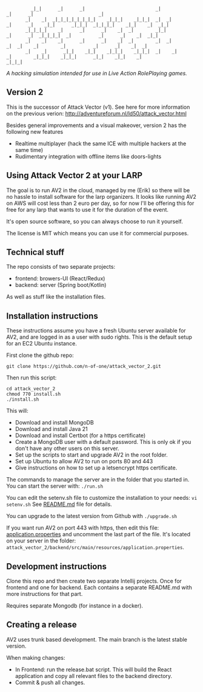              _|_|      _|      _|                          _|            _|      _|                        _|
           _|    _|  _|_|_|_|_|_|_|_|    _|_|_|    _|_|_|  _|  _|        _|      _|    _|_|      _|_|_|  _|_|_|_|    _|_|    _|  _|_|
           _|_|_|_|    _|      _|      _|    _|  _|        _|_|          _|      _|  _|_|_|_|  _|          _|      _|    _|  _|_|
           _|    _|    _|      _|      _|    _|  _|        _|  _|          _|  _|    _|        _|          _|      _|    _|  _|
           _|    _|      _|_|    _|_|    _|_|_|    _|_|_|  _|    _|          _|        _|_|_|    _|_|_|      _|_|    _|_|    _| 
    _|_|_|

*A hacking simulation intended for use in Live Action RolePlaying games.*

## Version 2

This is the successor of Attack Vector (v1). See here for more information on the previous verion: http://adventureforum.nl/ld50/attack_vector.html

Besides general improvements and a visual makeover, version 2 has the following new features

- Realtime multiplayer (hack the same ICE with multiple hackers at the same time)
- Rudimentary integration with offline items like doors-lights

## Using Attack Vector 2 at your LARP

The goal is to run AV2 in the cloud, managed by me (Erik) so there will be no hassle to install software for the larp organizers.
It looks like running AV2 on AWS will cost less than 2 euro per day, so for now I'll be offering this for free for any larp
that wants to use it for the duration of the event.

It's open source software, so you can always choose to run it yourself.

The license is MIT which means you can use it for commercial purposes.

## Technical stuff

The repo consists of two separate projects:

- frontend: browers-UI (React/Redux)
- backend: server (Spring boot/Kotlin)

As well as stuff like the installation files.

## Installation instructions
These instructions assume you have a fresh Ubuntu server available for AV2, and are logged in as a user with sudo rights. This is the default setup for an EC2 Ubuntu instance.


First clone the github repo:

`git clone https://github.com/n-of-one/attack_vector_2.git`


Then run this script:

```
cd attack_vector_2
chmod 770 install.sh
./install.sh
```

This will:
- Download and install MongoDB
- Download and install Java 21
- Download and install Certbot (for a https certificate)
- Create a MongoDB user with a default password. This is only ok if you don't have any other users on this server.
- Set up the scripts to start and upgrade AV2 in the root folder.
- Set up Ubuntu to allow AV2 to run on ports 80 and 443
- Give instructions on how to set up a letsencrypt https certificate.


The commands to manage the server are in the folder that you started in. You can start the server with: `./run.sh`

You can edit the setenv.sh file to customize the installation to your needs: `vi setenv.sh`  See [README.md](/backend/README.md) file for details.


You can upgrade to the latest version from Github with `./upgrade.sh`


If you want run AV2 on port 443 with https, then edit this file: [application.properties]( backend/src/main/resources/application.properties) and uncomment
the last part of the file. It's located on your server in the folder: `attack_vector_2/backend/src/main/resources/application.properties`.


## Development instructions

Clone this repo and then create two separate Intellij projects. Once for frontend and one for backend. Each contains a separate README.md with more instructions for that
part.

Requires separate Mongodb (for instance in a docker).

## Creating a release
AV2 uses trunk based development. The main branch is the latest stable version.

When making changes: 
- In Frontend: run the release.bat script. This will build the React application and copy all relevant files to the backend directory.
- Commit & push all changes.

